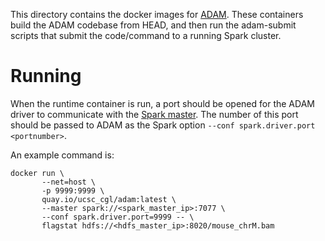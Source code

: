 This directory contains the docker images for
[ADAM](https://www.github.com/bigdatagenomics/adam). These containers build
the ADAM codebase from HEAD, and then run the adam-submit scripts that submit
the code/command to a running Spark cluster.

Running
===

When the runtime container is run, a port should be opened for the ADAM driver
to communicate with the [Spark master](../apache-spark-master/README.md). The
number of this port should be passed to ADAM as the Spark option
`--conf spark.driver.port <portnumber>`.

An example command is:

```
docker run \
       --net=host \
       -p 9999:9999 \
       quay.io/ucsc_cgl/adam:latest \
       --master spark://<spark_master_ip>:7077 \
       --conf spark.driver.port=9999 -- \
       flagstat hdfs://<hdfs_master_ip>:8020/mouse_chrM.bam 
```

